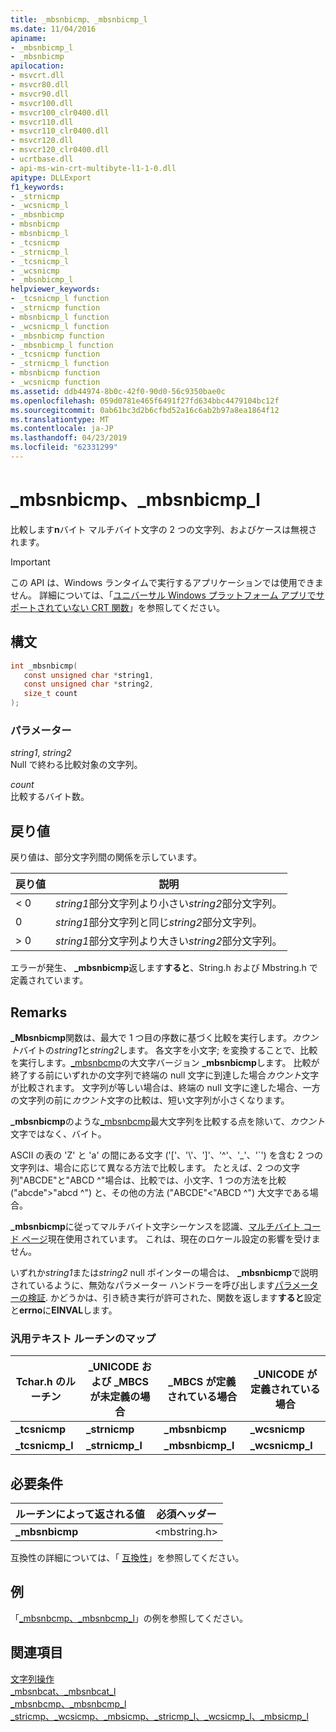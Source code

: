 ```yaml
---
title: _mbsnbicmp、_mbsnbicmp_l
ms.date: 11/04/2016
apiname:
- _mbsnbicmp_l
- _mbsnbicmp
apilocation:
- msvcrt.dll
- msvcr80.dll
- msvcr90.dll
- msvcr100.dll
- msvcr100_clr0400.dll
- msvcr110.dll
- msvcr110_clr0400.dll
- msvcr120.dll
- msvcr120_clr0400.dll
- ucrtbase.dll
- api-ms-win-crt-multibyte-l1-1-0.dll
apitype: DLLExport
f1_keywords:
- _strnicmp
- _wcsnicmp_l
- _mbsnbicmp
- mbsnbicmp
- mbsnbicmp_l
- _tcsnicmp
- _strnicmp_l
- _tcsnicmp_l
- _wcsnicmp
- _mbsnbicmp_l
helpviewer_keywords:
- _tcsnicmp_l function
- _strnicmp function
- mbsnbicmp_l function
- _wcsnicmp_l function
- _mbsnbicmp function
- _mbsnbicmp_l function
- _tcsnicmp function
- _strnicmp_l function
- mbsnbicmp function
- _wcsnicmp function
ms.assetid: ddb44974-8b0c-42f0-90d0-56c9350bae0c
ms.openlocfilehash: 059d0781e465f6491f27fd634bbc4479104bc12f
ms.sourcegitcommit: 0ab61bc3d2b6cfbd52a16c6ab2b97a8ea1864f12
ms.translationtype: MT
ms.contentlocale: ja-JP
ms.lasthandoff: 04/23/2019
ms.locfileid: "62331299"
---
```

# <a name="mbsnbicmp-mbsnbicmpl"></a>_mbsnbicmp、_mbsnbicmp_l

比較します**n**バイト マルチバイト文字の 2 つの文字列、およびケースは無視されます。

> [!IMPORTANT]
> この API は、Windows ランタイムで実行するアプリケーションでは使用できません。 詳細については、「[ユニバーサル Windows プラットフォーム アプリでサポートされていない CRT 関数](../../cppcx/crt-functions-not-supported-in-universal-windows-platform-apps.md)」を参照してください。

## <a name="syntax"></a>構文

```C
int _mbsnbicmp(
   const unsigned char *string1,
   const unsigned char *string2,
   size_t count
);
```

### <a name="parameters"></a>パラメーター

*string1*, *string2*<br/>
Null で終わる比較対象の文字列。

*count*<br/>
比較するバイト数。

## <a name="return-value"></a>戻り値

戻り値は、部分文字列間の関係を示しています。

|戻り値|説明|
|------------------|-----------------|
|< 0|*string1*部分文字列より小さい*string2*部分文字列。|
|0|*string1*部分文字列と同じ*string2*部分文字列。|
|> 0|*string1*部分文字列より大きい*string2*部分文字列。|

エラーが発生、 **_mbsnbicmp**返します**すると**、String.h および Mbstring.h で定義されています。

## <a name="remarks"></a>Remarks

**_Mbsnbicmp**関数は、最大で 1 つ目の序数に基づく比較を実行します。*カウント*バイトの*string1*と*string2*します。 各文字を小文字; を変換することで、比較を実行します。[_mbsnbcmp](mbsnbcmp-mbsnbcmp-l.md)の大文字バージョン **_mbsnbicmp**します。 比較が終了する前にいずれかの文字列で終端の null 文字に到達した場合*カウント*文字が比較されます。 文字列が等しい場合は、終端の null 文字に達した場合、一方の文字列の前に*カウント*文字の比較は、短い文字列が小さくなります。

**_mbsnbicmp**のような[_mbsnbcmp](mbsnbcmp-mbsnbcmp-l.md)最大文字列を比較する点を除いて、*カウント*文字ではなく、バイト。

ASCII の表の 'Z' と 'a' の間にある文字 ('['、'\\'、']'、'^'、'_'、'\`') を含む 2 つの文字列は、場合に応じて異なる方法で比較します。 たとえば、2 つの文字列"ABCDE"と"ABCD ^"場合は、比較では、小文字、1 つの方法を比較 ("abcde">"abcd ^") と、その他の方法 ("ABCDE"<"ABCD ^") 大文字である場合。

**_mbsnbicmp**に従ってマルチバイト文字シーケンスを認識、[マルチバイト コード ページ](../../c-runtime-library/code-pages.md)現在使用されています。 これは、現在のロケール設定の影響を受けません。

いずれか*string1*または*string2* null ポインターの場合は、 **_mbsnbicmp**で説明されているように、無効なパラメーター ハンドラーを呼び出します[パラメーターの検証](../../c-runtime-library/parameter-validation.md). かどうかは、引き続き実行が許可された、関数を返します**すると**設定と**errno**に**EINVAL**します。

### <a name="generic-text-routine-mappings"></a>汎用テキスト ルーチンのマップ

|Tchar.h のルーチン|_UNICODE および _MBCS が未定義の場合|_MBCS が定義されている場合|_UNICODE が定義されている場合|
|---------------------|--------------------------------------|--------------------|-----------------------|
|**_tcsnicmp**|**_strnicmp**|**_mbsnbicmp**|**_wcsnicmp**|
|**_tcsnicmp_l**|**_strnicmp_l**|**_mbsnbicmp_l**|**_wcsnicmp_l**|

## <a name="requirements"></a>必要条件

|ルーチンによって返される値|必須ヘッダー|
|-------------|---------------------|
|**_mbsnbicmp**|\<mbstring.h>|

互換性の詳細については、「 [互換性](../../c-runtime-library/compatibility.md)」を参照してください。

## <a name="example"></a>例

「[_mbsnbcmp、_mbsnbcmp_l](mbsnbcmp-mbsnbcmp-l.md)」の例を参照してください。

## <a name="see-also"></a>関連項目

[文字列操作](../../c-runtime-library/string-manipulation-crt.md)<br/>
[_mbsnbcat、_mbsnbcat_l](mbsnbcat-mbsnbcat-l.md)<br/>
[_mbsnbcmp、_mbsnbcmp_l](mbsnbcmp-mbsnbcmp-l.md)<br/>
[_stricmp、_wcsicmp、_mbsicmp、_stricmp_l、_wcsicmp_l、_mbsicmp_l](stricmp-wcsicmp-mbsicmp-stricmp-l-wcsicmp-l-mbsicmp-l.md)<br/>
